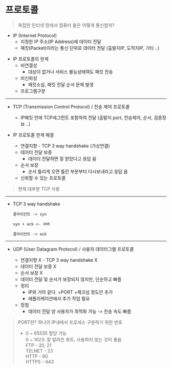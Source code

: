 # 프로토콜

> 복잡한 인터넷 망에서 컴퓨터 둘은 어떻게 통신할까? 

* IP (Internet Protocol)
  * 지정한 IP 주소(IP Address)에 데이터 전달
  * 패킷(Packet)이라는 통신 단위로 데이터 전달 (출발지IP, 도착지IP, 기타 ..)

- IP 프로토콜의 한계
  - 비연결성
      - 대상이 없거나 서비스 불능상태여도 패킷 전송
  - 비신뢰성
      - 패킷소실, 패킷 전달 순서 문제 발생
  - 프로그램구분
 
- - - 
* TCP (Transmission Control Protocol) / 전송 제어 프로토콜
  - IP패킷 안에 TCP세그먼트 포함하여 전달 (출발지 port, 전송제어, 순서, 검증정보 ..)   

* IP 프로토콜 한계 해결
  - 연결지향 - TCP 3 way handshake (가상연결)
  - 데이터 전달 보증
     - 데이터 전달하면 잘 받았다고 응답 옴
  - 순서 보장
     - 순서 틀리게 오면 틀린 부분부터 다시보내라고 응답 옴
  - 신뢰할 수 있는 프로토콜
> 현재 대부분 TCP 사용

---

* TCP 3 way handshake

      클라이언트 -> syn
  
      syn + ack <- 서버
  
      클라이언트 -> ack

---
  
* UDP (User Datagram Protocol) / 사용자 데이터그램 프로토콜

  - 연결지향 X - TCP 3 way handshake X
  - 데이터 전달 보증 X
  - 순서 보장 X
  - 데이터 전달 및 순서가 보장되지 않지만, 단순하고 빠름
  - 정리
     - IP와 거의 같다. +PORT +체크섬 정도만 추가
     - 애플리케이션에서 추가 작업 필요
   - 장점
     - 데이터 전달 양 사용자가 최적화 가능 -> 전송 속도 빠름

> PORT란?  하나의 IP내에서 프로세스 구분하기 위한 번호      
> - 0 ~ 65535 할당 가능   
>  0 ~ 1023: 잘 알려진 포트, 사용하지 않는 것이 좋음   
>  FTP - 20, 21   
>  TELNET - 23   
>  HTTP - 80   
>  HTTPS - 443
